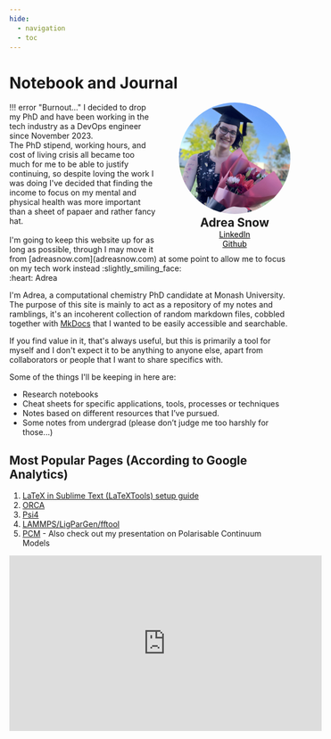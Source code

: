 ```yaml
---
hide:
  - navigation
  - toc
---
```



# Notebook and Journal

<div style="float: right; margin-left: 40px;">
  <center>
    <img alt="Adrea's Face :D" class="center" src="Better.jpeg" style="width:200px; border-radius: 50%; ">
    <h2 style="margin: 0em;">Adrea Snow</h2>
    <a href="https://www.linkedin.com/in/adreasnow" style="color: black;"><i class="fa fa-linkedin" aria-hidden="true"></i> LinkedIn</a><br/>
    <a href="https://github.com/adreasnow" style="color: black;"><i class="fa fa-github" aria-hidden="true"></i> Github</a><br/>
  </center>
</div>
!!! error "Burnout..."
    I decided to drop my PhD and have been working in the tech industry as a DevOps engineer since November 2023. <br/>
    The PhD stipend, working hours, and cost of living crisis all became too much for me to be able to justify continuing, so despite loving the work I was doing I've decided that finding the income to focus on my mental and physical health was more important than a sheet of papaer and rather fancy hat.<br/><br/>
    I'm going to keep this website up for as long as possible, through I may move it from [adreasnow.com](adreasnow.com) at some point to allow me to focus on my tech work instead :slightly_smiling_face:<br/>
    :heart: Adrea

I'm Adrea, a computational chemistry PhD candidate at Monash University. The purpose of this site is mainly to act as a repository of my notes and ramblings, it's  an incoherent collection of random markdown files, cobbled together with [MkDocs](https://www.mkdocs.org) that I wanted to be easily accessible and searchable.

If you find value in it, that's always useful, but this is primarily a tool for myself and I don't expect it to be anything to anyone else, apart from collaborators or people that I want to share specifics with.

 Some of the things I'll be keeping in here are:

* Research notebooks
* Cheat sheets for specific applications, tools, processes or techniques
* Notes based on different resources that I’ve pursued.
* Some notes from undergrad (please don’t judge me too harshly for those...)

## Most Popular Pages (According to Google Analytics)

1. [LaTeX in Sublime Text (LaTeXTools) setup guide](https://adreasnow.com/Cheat%20Sheets%20and%20Play/Cheat%20Sheets/LaTeXSetup/)
2. [ORCA](https://adreasnow.com/Cheat%20Sheets%20and%20Play/Cheat%20Sheets/ORCA/#point-charges)
3. [Psi4](https://adreasnow.com/Cheat%20Sheets%20and%20Play/Cheat%20Sheets/Psi4/#set-detci)
4. [LAMMPS/LigParGen/fftool](https://adreasnow.com/Cheat%20Sheets%20and%20Play/MD%20Play/LAMMPS/#requirements)
5. [PCM](https://adreasnow.com/PhD/Misc.%20Notes/PCM/) - Also check out my presentation on Polarisable Continuum Models

<iframe width="560" height="315" src="https://www.youtube.com/embed/zROvvWNex8M?si=lOIol5-mKfamDMAZ" title="YouTube video player" frameborder="0" allow="accelerometer; autoplay; clipboard-write; encrypted-media; gyroscope; picture-in-picture; web-share" class="center", allowfullscreen></iframe>

